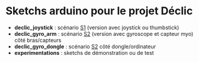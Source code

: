 # Sketchs arduino pour le projet Déclic

- **declic_joystick** : scénario [S1](http://wikilab.myhumankit.org/index.php?title=Projets:Declic#Sc.C3.A9nario_S1_:_joystick) (version avec joystick ou thumbstick)
- **declic_gyro_arm** : scénario [S2](http://wikilab.myhumankit.org/index.php?title=Projets:Declic#Sc.C3.A9nario_S2) (version avec gyroscope et capteur myo) côté bras/capteurs
- **declic_gyro_dongle** : scénario [S2](http://wikilab.myhumankit.org/index.php?title=Projets:Declic#Sc.C3.A9nario_S2) côté dongle/ordinateur
- **experimentations** : sketchs de démonstration ou de test

